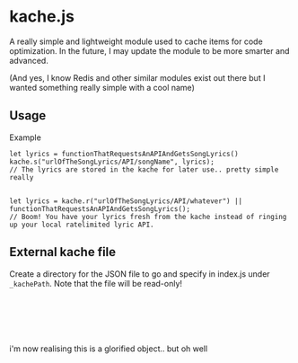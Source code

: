 # kache.js

A really simple and lightweight module used to cache items for code optimization. In the future, I may update the module to be more smarter and advanced.

(And yes, I know Redis and other similar modules exist out there but I wanted something really simple with a cool name)

## Usage

Example

```JS
let lyrics = functionThatRequestsAnAPIAndGetsSongLyrics()
kache.s("urlOfTheSongLyrics/API/songName", lyrics);
// The lyrics are stored in the kache for later use.. pretty simple really


let lyrics = kache.r("urlOfTheSongLyrics/API/whatever") || functionThatRequestsAnAPIAndGetsSongLyrics();
// Boom! You have your lyrics fresh from the kache instead of ringing up your local ratelimited lyric API.
```

## External kache file

Create a directory for the JSON file to go and specify in index.js under `_kachePath`.
Note that the file will be read-only!

<br>
<br>
<br>
<br>
<br>
i'm now realising this is a glorified object.. but oh well

